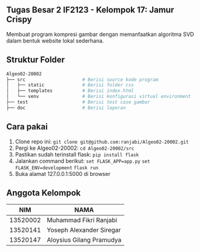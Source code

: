 ## Tugas Besar 2 IF2123 - Kelompok 17: Jamur Crispy
Membuat program kompresi gambar dengan memanfaatkan algoritma SVD dalam bentuk website lokal sederhana. 

## Struktur Folder
```sh
Algeo02-20002
├── src                     # Berisi source kode program
│   ├── static              # Berisi folder css
│   ├── templates           # Berisi index.html
│   └── venv                # Berisi konfigurasi virtual environment
├── test                    # Berisi test case gambar
├── doc                     # Berisi laporan
```

## Cara pakai
1. Clone repo ini: `git clone git@github.com:ranjabi/Algeo02-20002.git`
2. Pergi ke Algeo02-20002: `cd Algeo02-20002/src`
4. Pastikan sudah terinstall flask: `pip install flask`
5. Jalankan command berikut:
`set FLASK_APP=app.py`
`set FLASK_ENV=development`
`flask run`
6. Buka alamat 127.0.0.1:5000 di browser

## Anggota Kelompok
| NIM      | NAMA                     |
|----------|--------------------------|
| 13520002 | Muhammad Fikri Ranjabi   |
| 13520141 | Yoseph Alexander Siregar |
| 13520147 | Aloysius Gilang Pramudya |